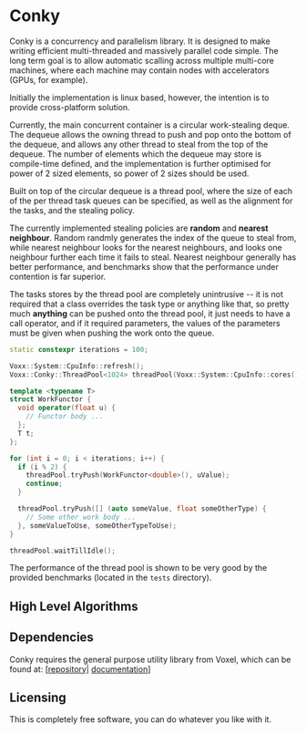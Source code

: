 # Conky

Conky is a concurrency and parallelism library. It is designed to make writing
efficient multi-threaded and massively parallel code simple. The long term goal
is to allow automatic scalling across multiple multi-core machines, where each
machine may contain nodes with accelerators (GPUs, for example).

Initially the implementation is linux based, however, the intention is to provide cross-platform solution.

Currently, the main concurrent container is a circular work-stealing deque. The
dequeue allows the owning thread to push and pop onto the bottom of the dequeue,
and allows any other thread to steal from the top of the dequeue. The number of
elements which the dequeue may store is compile-time defined, and the implementation is further optimised for power of 2 sized elements, so power of 2 sizes should be used.

Built on top of the circular dequeue is a thread pool, where the size of each
of the per thread task queues can be specified, as well as the alignment for
the tasks, and the stealing policy.

The currently implemented stealing policies are __random__
and __nearest neighbour__. Random randmly generates the index of the queue to
steal from, while nearest neighbour looks for the nearest neighbours, and looks
one neighbour further each time it fails to steal. Nearest neighbour generally
has better performance, and benchmarks show that the performance under
contention is far superior.

The tasks stores by the thread pool are completely unintrusive -- it is not
required that a class overrides the task type or anything like that, so
pretty much __anything__ can be pushed onto the thread pool, it just needs to
have a call operator, and if it required parameters, the values of the
parameters must be given when pushing the work onto the queue.

~~~cpp
static constexpr iterations = 100;

Voxx::System::CpuInfo::refresh();
Voxx::Conky::ThreadPool<1024> threadPool(Voxx::System::CpuInfo::cores());

template <typename T>
struct WorkFunctor {
  void operator(float u) {
    // Functor body ...
  };
  T t;
};

for (int i = 0; i < iterations; i++) {
  if (i % 2) {
    threadPool.tryPush(WorkFunctor<double>(), uValue);
    continue;
  }

  threadPool.tryPush([] (auto someValue, float someOtherType) {
    // Some other work body ...
  }, someValueToUse, someOtherTypeToUse);
}

threadPool.waitTillIdle();
~~~

The performance of the thread pool is shown to be very good by the provided
benchmarks (located in the ``tests`` directory).

## High Level Algorithms

## Dependencies

Conky requires the general purpose utility library from Voxel, which can be
found at: [[repository](https://github.com/Voxelated/Voxel)|
[documentation](https://voxelated.github.io/libraries/voxel/index.html)]

## Licensing

This is completely free software, you can do whatever you like with it.
